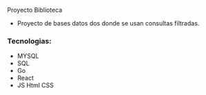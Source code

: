 Proyecto Biblioteca

+ Proyecto de bases datos dos donde se usan consultas filtradas.

### Tecnologias: 
+ MYSQL 
+ SQL 
+ Go
+ React 
+ JS Html CSS 

